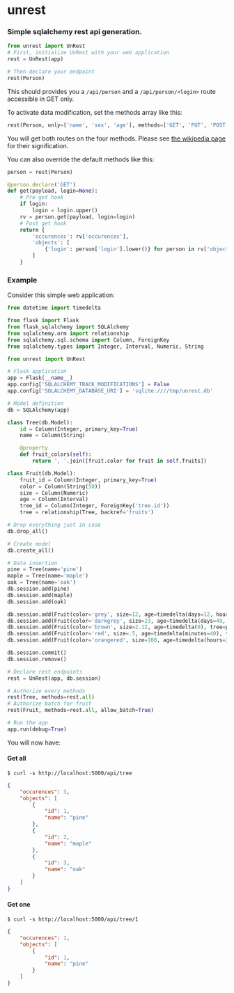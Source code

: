 # unrest

### Simple sqlalchemy rest api generation.


```python
from unrest import UnRest
# First, initialize UnRest with your web application
rest = UnRest(app)

# Then declare your endpoint
rest(Person)
```

This should provides you a `/api/person` and a `/api/person/<login>` route accessible in GET only.

To activate data modification, set the methods array like this:

```python
rest(Person, only=['name', 'sex', 'age'], methods=['GET', 'PUT', 'POST', 'DELETE']) # or simply methods=rest.all
```

You will get both routes on the four methods. Please see [the wikipedia page](https://en.wikipedia.org/wiki/Representational_state_transfer#Relationship_between_URL_and_HTTP_methods) for their signification.

You can also override the default methods like this:

```python
person = rest(Person)

@person.declare('GET')
def get(payload, login=None):
    # Pre get hook
    if login:
        login = login.upper()
    rv = person.get(payload, login=login)
    # Post get hook
    return {
        'occurences': rv['occurences'],
        'objects': [
            {'login': person['login'].lower()} for person in rv['objects']
        ]
    }
```

### Example

Consider this simple web application:

```python
from datetime import timedelta

from flask import Flask
from flask_sqlalchemy import SQLAlchemy
from sqlalchemy.orm import relationship
from sqlalchemy.sql.schema import Column, ForeignKey
from sqlalchemy.types import Integer, Interval, Numeric, String

from unrest import UnRest

# Flask application
app = Flask(__name__)
app.config['SQLALCHEMY_TRACK_MODIFICATIONS'] = False
app.config['SQLALCHEMY_DATABASE_URI'] = 'sqlite:////tmp/unrest.db'

# Model definition
db = SQLAlchemy(app)

class Tree(db.Model):
    id = Column(Integer, primary_key=True)
    name = Column(String)

    @property
    def fruit_colors(self):
        return ', '.join([fruit.color for fruit in self.fruits])

class Fruit(db.Model):
    fruit_id = Column(Integer, primary_key=True)
    color = Column(String(50))
    size = Column(Numeric)
    age = Column(Interval)
    tree_id = Column(Integer, ForeignKey('tree.id'))
    tree = relationship(Tree, backref='fruits')

# Drop everything just in case
db.drop_all()

# Create model
db.create_all()

# Data insertion
pine = Tree(name='pine')
maple = Tree(name='maple')
oak = Tree(name='oak')
db.session.add(pine)
db.session.add(maple)
db.session.add(oak)

db.session.add(Fruit(color='grey', size=12, age=timedelta(days=12, hours=1, minutes=15), tree=pine))
db.session.add(Fruit(color='darkgrey', size=23, age=timedelta(days=49, seconds=230, milliseconds=213), tree=pine))
db.session.add(Fruit(color='brown', size=2.12, age=timedelta(0), tree=pine))
db.session.add(Fruit(color='red', size=.5, age=timedelta(minutes=40), tree=maple))
db.session.add(Fruit(color='orangered', size=100, age=timedelta(hours=2, microseconds=12), tree=maple))

db.session.commit()
db.session.remove()

# Declare rest endpoints
rest = UnRest(app, db.session)

# Authorize every methods
rest(Tree, methods=rest.all)
# Authorize batch for fruit
rest(Fruit, methods=rest.all, allow_batch=True)

# Run the app
app.run(debug=True)
```

You will now have:

#### Get all

`$ curl -s http://localhost:5000/api/tree`
```json
{
    "occurences": 3,
    "objects": [
        {
            "id": 1,
            "name": "pine"
        },
        {
            "id": 2,
            "name": "maple"
        },
        {
            "id": 3,
            "name": "oak"
        }
    ]
}
```

#### Get one
`$ curl -s http://localhost:5000/api/tree/1`
```json
{
    "occurences": 1,
    "objects": [
        {
            "id": 1,
            "name": "pine"
        }
    ]
}
```

